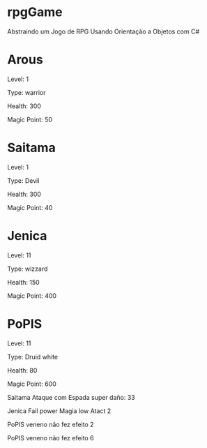 # rpgGame

Abstraindo um Jogo de RPG Usando Orientação a Objetos com C#

# Arous

 Level: 1
 
 Type: warrior
 
 Health: 300
 
 Magic Point: 50

# Saitama

 Level: 1
 
 Type: Devil
 
 Health: 300
 
 Magic Point: 40

# Jenica

 Level: 11
 
 Type: wizzard
 
 Health: 150
 
 Magic Point: 400

# PoPIS 

 Level: 11 
 
 Type: Druid white 
 
 Health: 80 
 
 Magic Point: 600 

Saitama Ataque com Espada super  daño: 33

Jenica Fail power Magia low Atact 2

PoPIS veneno não fez efeito 2

PoPIS veneno não fez efeito 6
